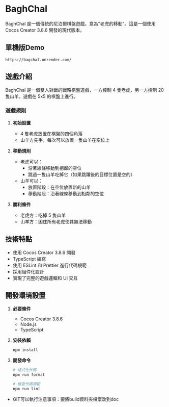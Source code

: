 # BaghChal

BaghChal 是一個傳統的尼泊爾棋盤遊戲，意為"老虎的移動"。這是一個使用 Cocos Creator 3.8.6 開發的現代版本。

## 單機版Demo
`https://bagchal.onrender.com/`

## 遊戲介紹

BaghChal 是一個雙人對戰的戰略棋盤遊戲，一方控制 4 隻老虎，另一方控制 20 隻山羊。遊戲在 5x5 的棋盤上進行。

### 遊戲規則

1. **初始設置**
   - 4 隻老虎放置在棋盤的四個角落
   - 山羊方先手，每次可以放置一隻山羊在空位上

2. **移動規則**
   - 老虎可以：
     - 沿著線條移動到相鄰的空位
     - 跳過一隻山羊吃掉它（如果跳躍後的目標位置是空的）
   - 山羊可以：
     - 放置階段：在空位放置新的山羊
     - 移動階段：沿著線條移動到相鄰的空位

3. **勝利條件**
   - 老虎方：吃掉 5 隻山羊
   - 山羊方：困住所有老虎使其無法移動

## 技術特點

- 使用 Cocos Creator 3.8.6 開發
- TypeScript 編寫
- 使用 ESLint 和 Prettier 進行代碼規範
- 採用組件化設計
- 實現了完整的遊戲邏輯和 UI 交互

## 開發環境設置

1. **必要條件**
   - Cocos Creator 3.8.6
   - Node.js
   - TypeScript

2. **安裝依賴**
   ```bash
   npm install
   ```

3. **開發命令**
   ```bash
   # 格式化代碼
   npm run format

   # 檢查代碼規範
   npm run lint
   ```

* GIT可以執行注意事項：要將build資料夾檔案改到doc

